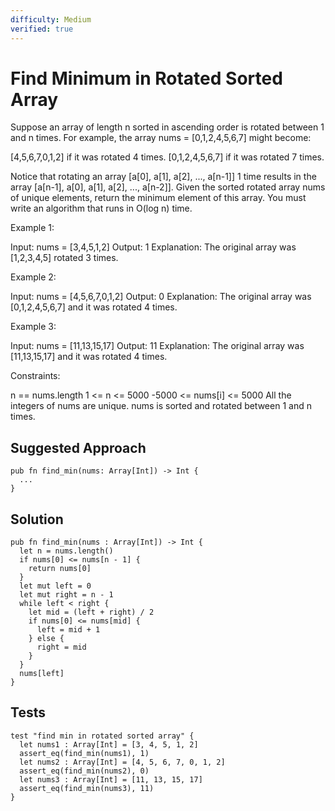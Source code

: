 ```yaml
---
difficulty: Medium
verified: true
---
```


# Find Minimum in Rotated Sorted Array

Suppose an array of length n sorted in ascending order is rotated between 1 and n times. For example, the array nums = [0,1,2,4,5,6,7] might become:

[4,5,6,7,0,1,2] if it was rotated 4 times.
[0,1,2,4,5,6,7] if it was rotated 7 times.

Notice that rotating an array [a[0], a[1], a[2], ..., a[n-1]] 1 time results in the array [a[n-1], a[0], a[1], a[2], ..., a[n-2]].
Given the sorted rotated array nums of unique elements, return the minimum element of this array.
You must write an algorithm that runs in O(log n) time.

Example 1:

Input: nums = [3,4,5,1,2]
Output: 1
Explanation: The original array was [1,2,3,4,5] rotated 3 times.

Example 2:

Input: nums = [4,5,6,7,0,1,2]
Output: 0
Explanation: The original array was [0,1,2,4,5,6,7] and it was rotated 4 times.

Example 3:

Input: nums = [11,13,15,17]
Output: 11
Explanation: The original array was [11,13,15,17] and it was rotated 4 times.

Constraints:

n == nums.length
1 <= n <= 5000
-5000 <= nums[i] <= 5000
All the integers of nums are unique.
nums is sorted and rotated between 1 and n times.

## Suggested Approach

```mbt nocheck
pub fn find_min(nums: Array[Int]) -> Int {
  ...
}
```

## Solution

```mbt
pub fn find_min(nums : Array[Int]) -> Int {
  let n = nums.length()
  if nums[0] <= nums[n - 1] {
    return nums[0]
  }
  let mut left = 0
  let mut right = n - 1
  while left < right {
    let mid = (left + right) / 2
    if nums[0] <= nums[mid] {
      left = mid + 1
    } else {
      right = mid
    }
  }
  nums[left]
}
```

## Tests

```moonbit
test "find min in rotated sorted array" {
  let nums1 : Array[Int] = [3, 4, 5, 1, 2]
  assert_eq(find_min(nums1), 1)
  let nums2 : Array[Int] = [4, 5, 6, 7, 0, 1, 2]
  assert_eq(find_min(nums2), 0)
  let nums3 : Array[Int] = [11, 13, 15, 17]
  assert_eq(find_min(nums3), 11)
}
```
